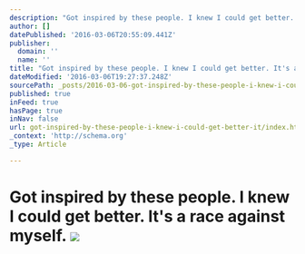 ```yaml
---
description: "Got inspired by these people. I knew I could get better. It's a race against myself."
author: []
datePublished: '2016-03-06T20:55:09.441Z'
publisher:
  domain: ''
  name: ''
title: "Got inspired by these people. I knew I could get better. It's a race against myself. "
dateModified: '2016-03-06T19:27:37.248Z'
sourcePath: _posts/2016-03-06-got-inspired-by-these-people-i-knew-i-could-get-better-it.md
published: true
inFeed: true
hasPage: true
inNav: false
url: got-inspired-by-these-people-i-knew-i-could-get-better-it/index.html
_context: 'http://schema.org'
_type: Article

---
```

# Got inspired by these people. I knew I could get better. It's a race against myself. ![](https://the-grid-user-content.s3-us-west-2.amazonaws.com/0c1ab6fa-3bb7-468b-9289-e932a6b2bc7b.png)